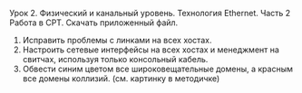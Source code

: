 Урок 2. Физический и канальный уровень. Технология Ethernet. Часть 2
Работа в CPT. Скачать приложенный файл.

1. Исправить проблемы с линками на всех хостах.
2. Настроить сетевые интерфейсы на всех хостах и менеджмент на свитчах, используя только консольный кабель.
3. Обвести синим цветом все широковещательные домены, а красным все домены коллизий. (см. картинку в методичке)